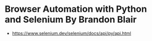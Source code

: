 # Browser Automation with Python and Selenium By Brandon Blair
- https://www.selenium.dev/selenium/docs/api/py/api.html
